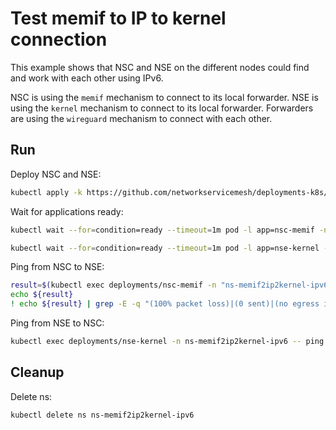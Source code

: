 # Test memif to IP to kernel connection

This example shows that NSC and NSE on the different nodes could find and work with each other using IPv6.


NSC is using the `memif` mechanism to connect to its local forwarder.
NSE is using the `kernel` mechanism to connect to its local forwarder.
Forwarders are using the `wireguard` mechanism to connect with each other.

## Run

Deploy NSC and NSE:
```bash
kubectl apply -k https://github.com/networkservicemesh/deployments-k8s/examples/features/ipv6/Memif2IP2Kernel_ipv6?ref=2a35c2657b8e6b5d56c0357a580b886d27c6a906
```

Wait for applications ready:
```bash
kubectl wait --for=condition=ready --timeout=1m pod -l app=nsc-memif -n ns-memif2ip2kernel-ipv6
```
```bash
kubectl wait --for=condition=ready --timeout=1m pod -l app=nse-kernel -n ns-memif2ip2kernel-ipv6
```

Ping from NSC to NSE:
```bash
result=$(kubectl exec deployments/nsc-memif -n "ns-memif2ip2kernel-ipv6" -- vppctl ping 2001:db8:: repeat 4)
echo ${result}
! echo ${result} | grep -E -q "(100% packet loss)|(0 sent)|(no egress interface)"
```

Ping from NSE to NSC:
```bash
kubectl exec deployments/nse-kernel -n ns-memif2ip2kernel-ipv6 -- ping -c 4 2001:db8::1
```

## Cleanup

Delete ns:
```bash
kubectl delete ns ns-memif2ip2kernel-ipv6
```
